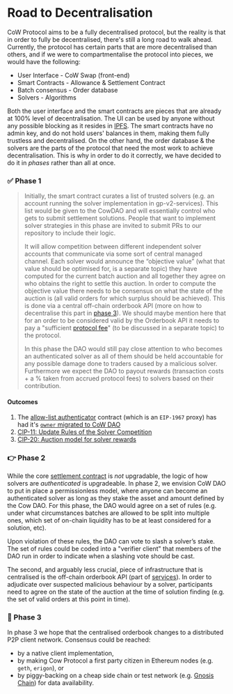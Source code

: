 # Road to Decentralisation

CoW Protocol aims to be a fully decentralised protocol, but the reality is that in order to fully be decentralised, there's still a long road to walk ahead. Currently, the protocol has certain parts that are more decentralised than others, and if we were to compartmentalise the protocol into pieces, we would have the following:

* User Interface - CoW Swap (front-end)
* Smart Contracts - Allowance & Settlement Contract
* Batch consensus - Order database
* Solvers - Algorithms

Both the user interface and the smart contracts are pieces that are already at 100% level of decentralisation. The UI can be used by anyone without any possible blocking as it resides in [IPFS](https://ipfs.io). The smart contracts have no admin key, and do not hold users' balances in them, making them fully trustless and decentralised. On the other hand, the order database & the solvers are the parts of the protocol that need the most work to achieve decentralisation. This is why in order to do it correctly, we have decided to do it in *phases* rather than all at once.

### ✅ Phase 1

> Initially, the smart contract curates a list of trusted solvers (e.g. an account running the solver implementation in gp-v2-services). This list would be given to the CowDAO and will essentially control who gets to submit settlement solutions. People that want to implement solver strategies in this phase are invited to submit PRs to our repository to include their logic.
>
> It will allow competition between different independent solver accounts that communicate via some sort of central managed channel. Each solver would announce the “objective value” (what that value should be optimised for, is a separate topic) they have computed for the current batch auction and all together they agree on who obtains the right to settle this auction. In order to compute the objective value there needs to be consensus on what the state of the auction is (all valid orders for which surplus should be achieved). This is done via a central off-chain orderbook API (more on how to decentralise this part in [phase 3](#phase-3)). We should maybe mention here that for an order to be considered valid by the Orderbook API it needs to pay a "sufficient [protocol fee](definitions)" (to be discussed in a separate topic) to the protocol.
>
> In this phase the DAO would still pay close attention to who becomes an authenticated solver as all of them should be held accountable for any possible damage done to traders caused by a malicious solver. Furthermore we expect the DAO to payout rewards (transaction costs + a % taken from accrued protocol fees) to solvers based on their contribution.

#### Outcomes

1. The [allow-list authenticator](../smart-contracts/allow-list-authenticator/introduction) contract (which is an `EIP-1967` proxy) has had it's [`owner` migrated to CoW DAO](https://etherscan.io/address/0x2c4c28DDBdAc9C5E7055b4C863b72eA0149D8aFE#readContract#F1)
2. [CIP-11: Update Rules of the Solver Competition](https://snapshot.org/#/cow.eth/proposal/0x16d8c681d52b24f1ccd854084e07a99fce6a7af1e25fd21ddae6534b411df870)
3. [CIP-20: Auction model for solver rewards](https://snapshot.org/#/cow.eth/proposal/0x2d3f9bd1ea72dca84b03e97dda3efc1f4a42a772c54bd2037e8b62e7d09a491f)

### 👉 Phase 2

While the core [settlement contract](../smart-contracts/settlement/introduction) is *not* upgradable, the logic of how solvers are *authenticated* is upgradeable. In phase 2, we envision CoW DAO to put in place a permissionless model, where anyone can become an authenticated solver as long as they stake the asset and amount defined by the Cow DAO. For this phase, the DAO would agree on a set of rules (e.g. under what circumstances batches are allowed to be split into multiple ones, which set of on-chain liquidity has to be at least considered for a solution, etc).

Upon violation of these rules, the DAO can vote to slash a solver’s stake. The set of rules could be coded into a "verifier client" that members of the DAO run in order to indicate when a slashing vote should be cast.

The second, and arguably less crucial, piece of infrastructure that is centralised is the off-chain orderbook API (part of [services](https://github.com/cowprotocol/services)). In order to adjudicate over suspected malicious behaviour by a solver, participants need to agree on the state of the auction at the time of solution finding (e.g. the set of valid orders at this point in time).

### 🔭 Phase 3

In phase 3 we hope that the centralised orderbook changes to a distributed P2P client network. Consensus could be reached:

* by a native client implementation,
* by making Cow Protocol a first party citizen in Ethereum nodes (e.g. `geth`, `erigon`), or
* by piggy-backing on a cheap side chain or test network (e.g. [Gnosis Chain](https://gnosischain.com)) for data availability.
